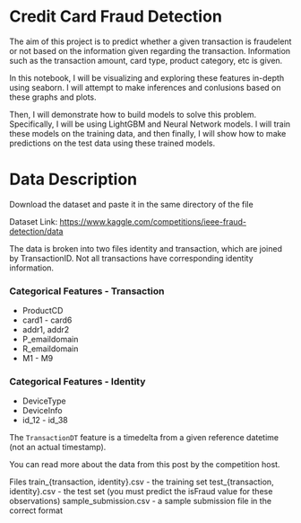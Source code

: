 # Credit Card Fraud Detection
The aim of this project is to predict whether a given transaction is fraudelent or not based on the information given regarding the transaction. Information such as the transaction amount, card type, product category, etc is given.

In this notebook, I will be visualizing and exploring these features in-depth using seaborn. I will attempt to make inferences and conlusions based on these graphs and plots.

Then, I will demonstrate how to build models to solve this problem. Specifically, I will be using LightGBM and Neural Network models. I will train these models on the training data, and then finally, I will show how to make predictions on the test data using these trained models.

# Data Description
Download the dataset and paste it in the same directory of the file

Dataset Link: https://www.kaggle.com/competitions/ieee-fraud-detection/data

The data is broken into two files identity and transaction, which are joined by TransactionID. Not all transactions have corresponding identity information.

### Categorical Features - Transaction
- ProductCD
- card1 - card6
- addr1, addr2
- P_emaildomain
- R_emaildomain
- M1 - M9

### Categorical Features - Identity
- DeviceType
- DeviceInfo
- id_12 - id_38

The `TransactionDT` feature is a timedelta from a given reference datetime (not an actual timestamp).

You can read more about the data from this post by the competition host.

Files
train_{transaction, identity}.csv - the training set
test_{transaction, identity}.csv - the test set (you must predict the isFraud value for these observations)
sample_submission.csv - a sample submission file in the correct format


